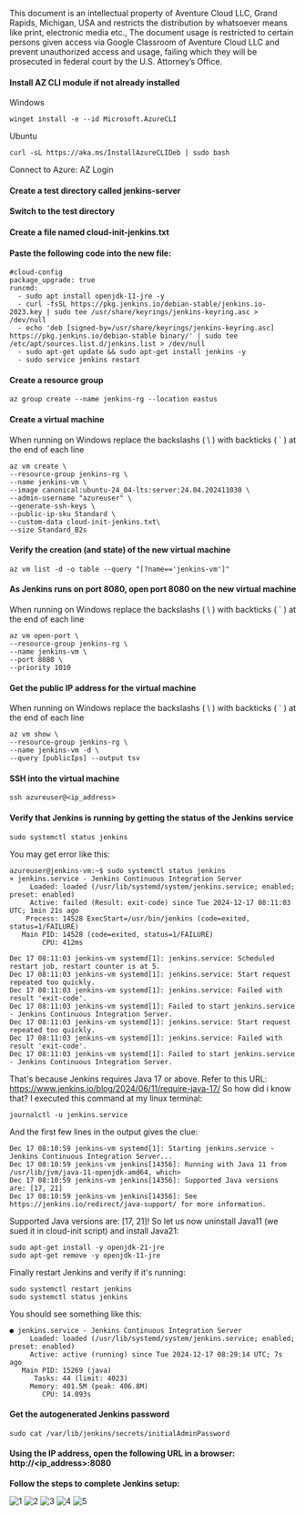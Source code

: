 This document is an intellectual property of Aventure Cloud LLC, Grand Rapids, Michigan, USA and restricts the distribution by whatsoever means like print, electronic media etc., The document usage is restricted to certain persons given access via Google Classroom of Aventure Cloud LLC and prevent unauthorized access and usage, failing which they will be prosecuted in federal court by the U.S. Attorney’s Office.

#### Install AZ CLI module if not already installed

Windows

```
winget install -e --id Microsoft.AzureCLI
```

Ubuntu

```
curl -sL https://aka.ms/InstallAzureCLIDeb | sudo bash
```

Connect to Azure: AZ Login

#### Create a test directory called jenkins-server

#### Switch to the test directory

#### Create a file named cloud-init-jenkins.txt

#### Paste the following code into the new file:

    #cloud-config
    package_upgrade: true
    runcmd:
      - sudo apt install openjdk-11-jre -y
      - curl -fsSL https://pkg.jenkins.io/debian-stable/jenkins.io-2023.key | sudo tee /usr/share/keyrings/jenkins-keyring.asc > /dev/null
      - echo 'deb [signed-by=/usr/share/keyrings/jenkins-keyring.asc] https://pkg.jenkins.io/debian-stable binary/' | sudo tee /etc/apt/sources.list.d/jenkins.list > /dev/null
      - sudo apt-get update && sudo apt-get install jenkins -y
      - sudo service jenkins restart

#### Create a resource group

```
az group create --name jenkins-rg --location eastus
```

#### Create a virtual machine

When running on Windows replace the backslashs ( \ ) with backticks ( ` ) at the end of each line

```
az vm create \
--resource-group jenkins-rg \
--name jenkins-vm \
--image canonical:ubuntu-24_04-lts:server:24.04.202411030 \
--admin-username "azureuser" \
--generate-ssh-keys \
--public-ip-sku Standard \
--custom-data cloud-init-jenkins.txt\
--size Standard_B2s
```

#### Verify the creation (and state) of the new virtual machine

```
az vm list -d -o table --query "[?name=='jenkins-vm']"
```

#### As Jenkins runs on port 8080, open port 8080 on the new virtual machine

When running on Windows replace the backslashs ( \ ) with backticks ( ` ) at the end of each line

```
az vm open-port \
--resource-group jenkins-rg \
--name jenkins-vm \
--port 8080 \
--priority 1010
```

#### Get the public IP address for the virtual machine

When running on Windows replace the backslashs ( \ ) with backticks ( ` ) at the end of each line

```
az vm show \
--resource-group jenkins-rg \
--name jenkins-vm -d \
--query [publicIps] --output tsv
```

#### SSH into the virtual machine

```
ssh azureuser@<ip_address>
```

#### Verify that Jenkins is running by getting the status of the Jenkins service

```
sudo systemctl status jenkins
```
You may get error like this:

    azureuser@jenkins-vm:~$ sudo systemctl status jenkins
    × jenkins.service - Jenkins Continuous Integration Server
         Loaded: loaded (/usr/lib/systemd/system/jenkins.service; enabled; preset: enabled)
         Active: failed (Result: exit-code) since Tue 2024-12-17 08:11:03 UTC; 1min 21s ago
        Process: 14528 ExecStart=/usr/bin/jenkins (code=exited, status=1/FAILURE)
       Main PID: 14528 (code=exited, status=1/FAILURE)
            CPU: 412ms
    
    Dec 17 08:11:03 jenkins-vm systemd[1]: jenkins.service: Scheduled restart job, restart counter is at 5.
    Dec 17 08:11:03 jenkins-vm systemd[1]: jenkins.service: Start request repeated too quickly.
    Dec 17 08:11:03 jenkins-vm systemd[1]: jenkins.service: Failed with result 'exit-code'.
    Dec 17 08:11:03 jenkins-vm systemd[1]: Failed to start jenkins.service - Jenkins Continuous Integration Server.
    Dec 17 08:11:03 jenkins-vm systemd[1]: jenkins.service: Start request repeated too quickly.
    Dec 17 08:11:03 jenkins-vm systemd[1]: jenkins.service: Failed with result 'exit-code'.
    Dec 17 08:11:03 jenkins-vm systemd[1]: Failed to start jenkins.service - Jenkins Continuous Integration Server.

That's because Jenkins requires Java 17 or above.
Refer to this URL: https://www.jenkins.io/blog/2024/06/11/require-java-17/
So how did i know that?
I executed this command at my linux terminal:

    journalctl -u jenkins.service
And the first few lines in the output gives the clue:

    Dec 17 08:10:59 jenkins-vm systemd[1]: Starting jenkins.service - Jenkins Continuous Integration Server...
    Dec 17 08:10:59 jenkins-vm jenkins[14356]: Running with Java 11 from /usr/lib/jvm/java-11-openjdk-amd64, which>
    Dec 17 08:10:59 jenkins-vm jenkins[14356]: Supported Java versions are: [17, 21]
    Dec 17 08:10:59 jenkins-vm jenkins[14356]: See https://jenkins.io/redirect/java-support/ for more information.
Supported Java versions are: [17, 21]!
So let us now uninstall Java11 (we sued it in cloud-init script) and install Java21:

    sudo apt-get install -y openjdk-21-jre
    sudo apt-get remove -y openjdk-11-jre
Finally restart Jenkins and verify if it's running:

    sudo systemctl restart jenkins
    sudo systemctl status jenkins
You should see something like this:

    ● jenkins.service - Jenkins Continuous Integration Server
         Loaded: loaded (/usr/lib/systemd/system/jenkins.service; enabled; preset: enabled)
         Active: active (running) since Tue 2024-12-17 08:29:14 UTC; 7s ago
       Main PID: 15269 (java)
          Tasks: 44 (limit: 4023)
         Memory: 401.5M (peak: 406.8M)
            CPU: 14.093s

#### Get the autogenerated Jenkins password

```
sudo cat /var/lib/jenkins/secrets/initialAdminPassword
```

#### Using the IP address, open the following URL in a browser: **http://<ip_address>:8080**


**Follow the steps to complete Jenkins setup:**

![1](https://github.com/aventurecloudrepo/jenkins/blob/main/images/Jenkins1.png)
![2](https://github.com/aventurecloudrepo/jenkins/blob/main/images/Jenkins2.png)
![3](https://github.com/aventurecloudrepo/jenkins/blob/main/images/Jenkins3.png)
![4](https://github.com/aventurecloudrepo/jenkins/blob/main/images/Jenkins4.png)
![5](https://github.com/aventurecloudrepo/jenkins/blob/main/images/Jenkins5.png)
